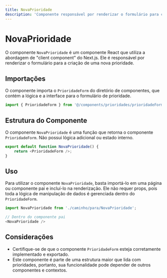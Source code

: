 ```yaml
---
title: NovaPrioridade
description: 'Componente responsável por renderizar o formulário para criação de uma nova prioridade.'
---
```


# NovaPrioridade

O componente `NovaPrioridade` é um componente React que utiliza a abordagem de "client component" do Next.js. Ele é responsável por renderizar o formulário para a criação de uma nova prioridade.

## Importações

O componente importa o `PrioridadeForm` do diretório de componentes, que contém a lógica e a interface para o formulário de prioridade.

```javascript
import { PrioridadeForm } from '@/components/prioridades/prioridadeForm';
```

## Estrutura do Componente

O componente `NovaPrioridade` é uma função que retorna o componente `PrioridadeForm`. Não possui lógica adicional ou estado interno.

```javascript
export default function NovaPrioridade() {
    return <PrioridadeForm />;
}
```

## Uso

Para utilizar o componente `NovaPrioridade`, basta importá-lo em uma página ou componente pai e incluí-lo na renderização. Ele não requer props, pois toda a lógica de manipulação de dados é gerenciada dentro do `PrioridadeForm`.

```javascript
import NovaPrioridade from './caminho/para/NovaPrioridade';

// Dentro do componente pai
<NovaPrioridade />
```

## Considerações

- Certifique-se de que o componente `PrioridadeForm` esteja corretamente implementado e exportado.
- Este componente é parte de uma estrutura maior que lida com prioridades, portanto, sua funcionalidade pode depender de outros componentes e contextos.
